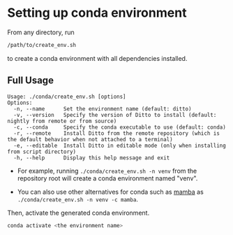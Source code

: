 # Setting up conda environment
From any directory, run
```bash
/path/to/create_env.sh
```
to create a conda environment with all dependencies installed.

## Full Usage
```
Usage: ./conda/create_env.sh [options]
Options:
  -n, --name      Set the environment name (default: ditto)
  -v, --version   Specify the version of Ditto to install (default: nightly from remote or from source)
  -c, --conda     Specify the conda executable to use (default: conda)
  -r, --remote    Install Ditto from the remote repository (which is the default behavior when not attached to a terminal)
  -e, --editable  Install Ditto in editable mode (only when installing from script directory)
  -h, --help      Display this help message and exit
```

* For example, running `./conda/create_env.sh -n venv` from the repository root will create a conda environment named "venv".

* You can also use other alternatives for conda such as
[mamba](https://mamba.readthedocs.io/en/latest/user_guide/mamba.html) as
`./conda/create_env.sh -n venv -c mamba`.

Then, activate the generated conda environment.
```bash
conda activate <the environment name>
```
